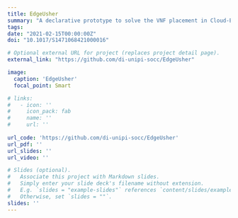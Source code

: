 ```yaml
---
title: EdgeUsher
summary: "A declarative prototype to solve the VNF placement in Cloud-Edge scenarios."
tags:
date: "2021-02-15T00:00:00Z"
doi: "10.1017/S1471068421000016"

# Optional external URL for project (replaces project detail page).
external_link: "https://github.com/di-unipi-socc/EdgeUsher"

image:
  caption: 'EdgeUsher'
  focal_point: Smart

# links:
#   - icon: ''
#     icon_pack: fab
#     name: ''
#     url: ''
  
url_code: 'https://github.com/di-unipi-socc/EdgeUsher'
url_pdf: ''
url_slides: ''
url_video: ''

# Slides (optional).
#   Associate this project with Markdown slides.
#   Simply enter your slide deck's filename without extension.
#   E.g. `slides = "example-slides"` references `content/slides/example-slides.md`.
#   Otherwise, set `slides = ""`.
slides: ''
---
```

<!-- Here you can insert a description -->
